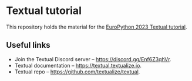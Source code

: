# Textual tutorial

This repository holds the material for the [EuroPython 2023 Textual tutorial](https://ep2023.europython.eu/session/build-a-terminal-todo-app-with-textual).


## Useful links

 - Join the Textual Discord server – https://discord.gg/Enf6Z3qhVr.
 - Textual documentation – https://textual.textualize.io.
 - Textual repo – https://github.com/textualize/textual.
